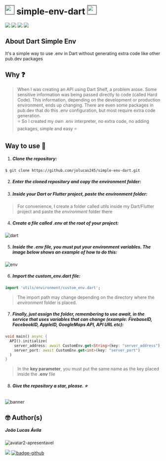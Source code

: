# [<img src="https://user-images.githubusercontent.com/65248543/182521348-bab680a8-0af1-417b-8b55-42daf79062cd.png" width=30px height=30px/>]() simple-env-dart [<img src="https://user-images.githubusercontent.com/65248543/182522015-4b51e82d-fcb6-46c3-86ec-49b69981b038.png" width=30px height=30px/>]()

[<img src="https://img.shields.io/badge/LICENSE-MIT-green"/>](https://github.com/jolucas245/simple-env-dart/blob/main/LICENSE)
[<img src="https://img.shields.io/badge/Language-Dart-skyblue"/>](https://dart.dev)
[<img src="https://img.shields.io/badge/Code E.-VsCode-darkblue"/>](https://flutter.dev)
[<img src="https://img.shields.io/badge/OS-Arch Linux-cyan"/>](https://archlinux.org)

## About Dart Simple Env
It's a simple way to use .env in Dart without generating extra code like other pub.dev packages

## Why ❓
> When I was creating an API using Dart Shelf, a problem arose. Some sensitive information was being passed directly to code (called Hard Code). This information, depending on the development or production environment, ends up changing. There are even some packages in pub.dev that do this .env configuration, but most require extra code generation. <br>
> ⭐ So I created my own .env interpreter, no extra code, no adding packages, simple and easy ⭐

## Way to use 👣

1. ##### Clone the repository:<br>
```
$ git clone https://github.com/jolucas245/simple-env-dart.git
```

2. ##### Enter the cloned repository and copy the *environment* folder:<br>

3. ##### Inside your Dart or Flutter project, paste the *environment* folder:<br>
>For convenience, I create a folder called *utils* inside my Dart/Flutter project and paste the *environment* folder there

4. ##### Create a file called *.env* at the root of your project:<br>
![dart](https://user-images.githubusercontent.com/65248543/182527337-eee54a1f-4254-47d3-914c-8a8e39087499.png)

5. ##### Inside the *.env* file, you must put your environment variables. The image below shows an example of how to do this:<br>
![env](https://user-images.githubusercontent.com/65248543/182527609-fcef19f7-6b4e-4e7d-94c8-8ef01882d1dd.png)

6. ##### Import the custom_env.dart file:<br>
``` dart
import 'utils/environment/custom_env.dart';
```
> The import path may change depending on the directory where the *environment* folder is placed.

7. ##### Finally, just assign the folder, remembering to use await, in the service that uses variables that can change (example: FirebaseID, FacebookID, AppleID, GoogleMaps API, API URL etc):<br>
``` dart
void main() async {
  API().initialize(
    server_address: await CustomEnv.get<String>(key: "server_address"),
    server_port: await CustomEnv.get<int>(key: "server_port")
  )
}
```
>In the **key parameter**, you must put the same name as the key placed inside the **.env** file

8. ##### Give the repository a star, please. ⭐

##   
![banner](https://user-images.githubusercontent.com/65248543/182529973-607c3d39-bae9-4c8e-be2b-e6d9e4c6ab33.png)

## 🤓 Author(s)
##### João Lucas Ávila 

![avatar2-apresentavel](https://user-images.githubusercontent.com/65248543/182529038-fbd6084e-a67e-4f13-a27f-d593187901a0.png)

[<img src="https://img.shields.io/badge/-Instagram-purple"/>](https://www.instagram.com/avila_jao/)
[![badge-github](https://img.shields.io/github/followers/jolucas245?style=social)](https://github.com/jolucas245/)
